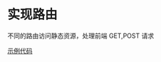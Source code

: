 # 实现路由

不同的路由访问静态资源，处理前端 GET,POST 请求

[示例代码](https://github.com/JavanShen/node-learn/tree/main/code/router)
